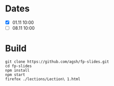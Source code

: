 # Dates
- [x] 01.11 10:00
- [ ] 08.11 10:00

# Build
```
git clone https://github.com/agsh/fp-slides.git
cd fp-slides
npm install
npm start
firefox ./lections/Lection\ 1.html
```